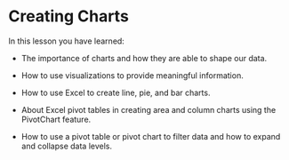 # Creating Charts

In this lesson you have learned:

- The importance of charts and how they are able to shape our data.

- How to use visualizations to provide meaningful information.

- How to use Excel to create line, pie, and bar charts.

- About Excel pivot tables in creating area and column charts using the PivotChart feature. 

- How to use a pivot table or pivot chart to filter data and how to expand and collapse data levels.
